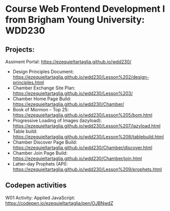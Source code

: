 # Course Web Frontend Development I from Brigham Young University: WDD230

## Projects:

Assiment Portal: https://ezequieltartaglia.github.io/wdd230/

- Design Principles Document:  https://ezequieltartaglia.github.io/wdd230/Lesson%202/design-principles.html
- Chamber Exchange Site Plan: https://ezequieltartaglia.github.io/wdd230/Lesson%203/
- Chamber Home Page Build: https://ezequieltartaglia.github.io/wdd230/Chamber/
- Book of Mormon - Top 25: https://ezequieltartaglia.github.io/wdd230/Lesson%205/bom.html
- Progressive Loading of Images (lazyload): https://ezequieltartaglia.github.io/wdd230/Lesson%207/lazyload.html
- Table build: https://ezequieltartaglia.github.io/wdd230/Lesson%208/tablebuild.html
- Chamber Discover Page Build: https://ezequieltartaglia.github.io/wdd230/Chamber/discover.html
- Chamber Join Page Build: https://ezequieltartaglia.github.io/wdd230/Chamber/join.html
- Latter-day Prophets (API): https://ezequieltartaglia.github.io/wdd230/Lesson%209/prophets.html
## Codepen activities

W01 Activity: Applied JavaScript: https://codepen.io/ezequieltartaglia/pen/OJBNwdZ

